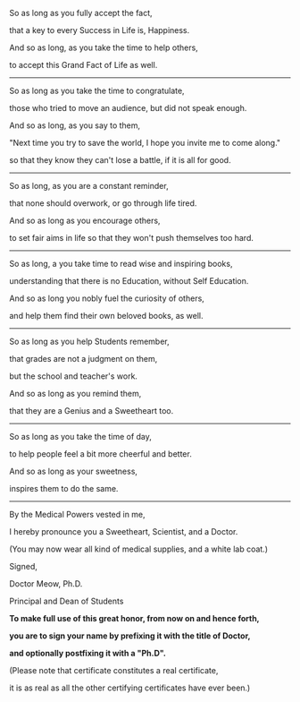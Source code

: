 So as long as you fully accept the fact,

that a key to every Success in Life is, Happiness.

And so as long, as you take the time to help others,

to accept this Grand Fact of Life as well.

---

So as long as you take the time to congratulate,

those who tried to move an audience, but did not speak enough.

And so as long, as you say to them,

"Next time you try to save the world, I hope you invite me to come along."

so that they know they can't lose a battle, if it is all for good.

---

So as long, as you are a constant reminder,

that none should overwork, or go through life tired.

And so as long as you encourage others,

to set fair aims in life so that they won't push themselves too hard.

---

So as long, a you take time to read wise and inspiring books,

understanding that there is no Education, without Self Education.

And so as long you nobly fuel the curiosity of others,

and help them find their own beloved books, as well.

---

So as long as you help Students remember,

that grades are not a judgment on them,

but the school and teacher's work.

And so as long as you remind them,

that they are a Genius and a Sweetheart too.

---

So as long as you take the time of day,

to help people feel a bit more cheerful and better.

And so as long as your sweetness,

inspires them to do the same.

---

By the Medical Powers vested in me,

I hereby pronounce you a Sweetheart, Scientist, and a Doctor.

(You may now wear all kind of medical supplies, and a white lab coat.)

Signed,

Doctor Meow, Ph.D.

Principal and Dean of Students

**To make full use of this great honor, from now on and hence forth,**

**you are to sign your name by prefixing it with the title of Doctor,**

**and optionally postfixing it with a "Ph.D".**

(Please note that certificate constitutes a real certificate,

it is as real as all the other certifying certificates have ever been.)
